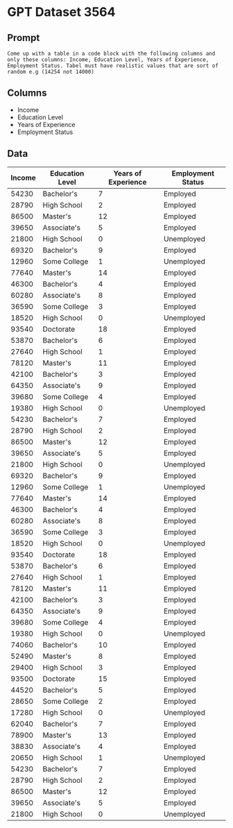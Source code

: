 # GPT Dataset 3564
## Prompt
```
Come up with a table in a code block with the following columns and only these columns: Income, Education Level, Years of Experience, Employment Status. Tabel must have realistic values that are sort of random e.g (14254 not 14000)
```
## Columns
- Income
- Education Level
- Years of Experience
- Employment Status

## Data
| Income | Education Level | Years of Experience | Employment Status |
|--------|----------------|---------------------|-------------------|
| 54230  | Bachelor's     | 7                   | Employed          |
| 28790  | High School    | 2                   | Employed          |
| 86500  | Master's       | 12                  | Employed          |
| 39650  | Associate's    | 5                   | Employed          |
| 21800  | High School    | 0                   | Unemployed        |
| 69320  | Bachelor's     | 9                   | Employed          |
| 12960  | Some College   | 1                   | Unemployed        |
| 77640  | Master's       | 14                  | Employed          |
| 46300  | Bachelor's     | 4                   | Employed          |
| 60280  | Associate's    | 8                   | Employed          |
| 36590  | Some College   | 3                   | Employed          |
| 18520  | High School    | 0                   | Unemployed        |
| 93540  | Doctorate      | 18                  | Employed          |
| 53870  | Bachelor's     | 6                   | Employed          |
| 27640  | High School    | 1                   | Employed          |
| 78120  | Master's       | 11                  | Employed          |
| 42100  | Bachelor's     | 3                   | Employed          |
| 64350  | Associate's    | 9                   | Employed          |
| 39680  | Some College   | 4                   | Employed          |
| 19380  | High School    | 0                   | Unemployed        |
| 54230  | Bachelor's     | 7                   | Employed          |
| 28790  | High School    | 2                   | Employed          |
| 86500  | Master's       | 12                  | Employed          |
| 39650  | Associate's    | 5                   | Employed          |
| 21800  | High School    | 0                   | Unemployed        |
| 69320  | Bachelor's     | 9                   | Employed          |
| 12960  | Some College   | 1                   | Unemployed        |
| 77640  | Master's       | 14                  | Employed          |
| 46300  | Bachelor's     | 4                   | Employed          |
| 60280  | Associate's    | 8                   | Employed          |
| 36590  | Some College   | 3                   | Employed          |
| 18520  | High School    | 0                   | Unemployed        |
| 93540  | Doctorate      | 18                  | Employed          |
| 53870  | Bachelor's     | 6                   | Employed          |
| 27640  | High School    | 1                   | Employed          |
| 78120  | Master's       | 11                  | Employed          |
| 42100  | Bachelor's     | 3                   | Employed          |
| 64350  | Associate's    | 9                   | Employed          |
| 39680  | Some College   | 4                   | Employed          |
| 19380  | High School    | 0                   | Unemployed        |
| 74060  | Bachelor's     | 10                  | Employed          |
| 52490  | Master's       | 8                   | Employed          |
| 29400  | High School    | 3                   | Employed          |
| 93500  | Doctorate      | 15                  | Employed          |
| 44520  | Bachelor's     | 5                   | Employed          |
| 28650  | Some College   | 2                   | Employed          |
| 17280  | High School    | 0                   | Unemployed        |
| 62040  | Bachelor's     | 7                   | Employed          |
| 78900  | Master's       | 13                  | Employed          |
| 38830  | Associate's    | 4                   | Employed          |
| 20650  | High School    | 1                   | Unemployed        |
| 54230  | Bachelor's     | 7                   | Employed          |
| 28790  | High School    | 2                   | Employed          |
| 86500  | Master's       | 12                  | Employed          |
| 39650  | Associate's    | 5                   | Employed          |
| 21800  | High School    | 0                   | Unemployed        |

